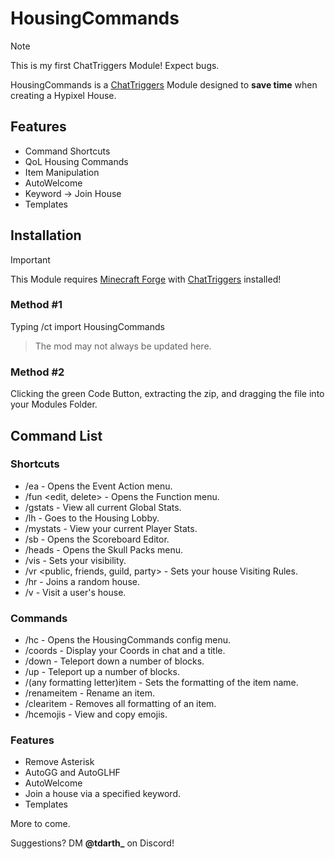 # HousingCommands

> [!NOTE]
> This is my first ChatTriggers Module! Expect bugs.

HousingCommands is a [ChatTriggers](https://chattriggers.com/) Module designed to **save time** when creating a Hypixel House.

## Features
- Command Shortcuts
- QoL Housing Commands
- Item Manipulation
- AutoWelcome
- Keyword -> Join House
- Templates

## Installation
> [!IMPORTANT]
> This Module requires [Minecraft Forge](https://files.minecraftforge.net/net/minecraftforge/forge/) with [ChatTriggers](https://chattriggers.com/) installed!

### Method #1
Typing /ct import HousingCommands
> The mod may not always be updated here.

### Method #2
Clicking the green Code Button, extracting the zip, and dragging the file into your Modules Folder.

## Command List

### Shortcuts
- /ea - Opens the Event Action menu.
- /fun <edit, delete> <name> - Opens the Function menu.
- /gstats - View all current Global Stats.
- /lh - Goes to the Housing Lobby.
- /mystats - View your current Player Stats.
- /sb - Opens the Scoreboard Editor.
- /heads - Opens the Skull Packs menu.
- /vis <number> - Sets your visibility.
- /vr <public, friends, guild, party> - Sets your house Visiting Rules.
- /hr - Joins a random house.
- /v <user> - Visit a user's house.

### Commands
- /hc - Opens the HousingCommands config menu.
- /coords - Display your Coords in chat and a title.
- /down - Teleport down a number of blocks.
- /up - Teleport up a number of blocks.
- /(any formatting letter)item - Sets the formatting of the item name.
- /renameitem - Rename an item.
- /clearitem - Removes all formatting of an item.
- /hcemojis - View and copy emojis.

### Features
- Remove Asterisk
- AutoGG and AutoGLHF
- AutoWelcome
- Join a house via a specified keyword.
- Templates

More to come.

Suggestions? DM **@tdarth_** on Discord!

